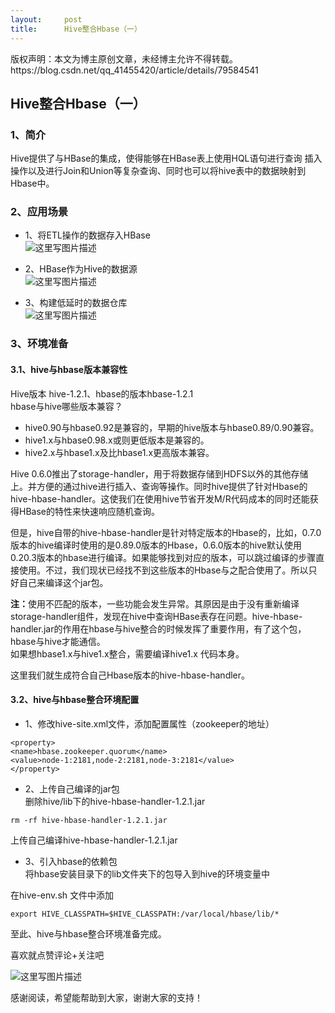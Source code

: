 ```yaml
---
layout:     post
title:      Hive整合Hbase（一）
---
```

<div id="article_content" class="article_content clearfix csdn-tracking-statistics" data-pid="blog" data-mod="popu_307" data-dsm="post">
								<div class="article-copyright">
					版权声明：本文为博主原创文章，未经博主允许不得转载。					https://blog.csdn.net/qq_41455420/article/details/79584541				</div>
								            <div id="content_views" class="markdown_views prism-atom-one-dark">
							<!-- flowchart 箭头图标 勿删 -->
							<svg xmlns="http://www.w3.org/2000/svg" style="display: none;"><path stroke-linecap="round" d="M5,0 0,2.5 5,5z" id="raphael-marker-block" style="-webkit-tap-highlight-color: rgba(0, 0, 0, 0);"></path></svg>
							<h2 id="hive整合hbase一">Hive整合Hbase（一）</h2>



<h3 id="1简介">1、简介</h3>

<p>Hive提供了与HBase的集成，使得能够在HBase表上使用HQL语句进行查询 插入操作以及进行Join和Union等复杂查询、同时也可以将hive表中的数据映射到Hbase中。</p>



<h3 id="2应用场景">2、应用场景</h3>

<ul>
<li><p>1、将ETL操作的数据存入HBase <br>
<img src="https://img-blog.csdn.net/20180316172611005?watermark/2/text/aHR0cDovL2Jsb2cuY3Nkbi5uZXQvcXFfNDE0NTU0MjA=/font/5a6L5L2T/fontsize/400/fill/I0JBQkFCMA==/dissolve/70/gravity/SouthEast" alt="这里写图片描述" title=""></p></li>
<li><p>2、HBase作为Hive的数据源 <br>
<img src="https://img-blog.csdn.net/20180316172702650?watermark/2/text/aHR0cDovL2Jsb2cuY3Nkbi5uZXQvcXFfNDE0NTU0MjA=/font/5a6L5L2T/fontsize/400/fill/I0JBQkFCMA==/dissolve/70/gravity/SouthEast" alt="这里写图片描述" title=""></p></li>
<li><p>3、构建低延时的数据仓库 <br>
<img src="https://img-blog.csdn.net/20180316172813009?watermark/2/text/aHR0cDovL2Jsb2cuY3Nkbi5uZXQvcXFfNDE0NTU0MjA=/font/5a6L5L2T/fontsize/400/fill/I0JBQkFCMA==/dissolve/70/gravity/SouthEast" alt="这里写图片描述" title=""></p></li>
</ul>



<h3 id="3环境准备">3、环境准备</h3>



<h4 id="31hive与hbase版本兼容性">3.1、hive与hbase版本兼容性</h4>

<p>Hive版本 hive-1.2.1、hbase的版本hbase-1.2.1 <br>
hbase与hive哪些版本兼容？</p>

<ul>
<li>hive0.90与hbase0.92是兼容的，早期的hive版本与hbase0.89/0.90兼容。</li>
<li>hive1.x与hbase0.98.x或则更低版本是兼容的。</li>
<li>hive2.x与hbase1.x及比hbase1.x更高版本兼容。</li>
</ul>

<p>Hive 0.6.0推出了storage-handler，用于将数据存储到HDFS以外的其他存储上。并方便的通过hive进行插入、查询等操作。同时hive提供了针对Hbase的hive-hbase-handler。这使我们在使用hive节省开发M/R代码成本的同时还能获得HBase的特性来快速响应随机查询。</p>

<p>但是，hive自带的hive-hbase-handler是针对特定版本的Hbase的，比如，0.7.0版本的hive编译时使用的是0.89.0版本的Hbase，0.6.0版本的hive默认使用0.20.3版本的hbase进行编译。如果能够找到对应的版本，可以跳过编译的步骤直接使用。不过，我们现状已经找不到这些版本的Hbase与之配合使用了。所以只好自己来编译这个jar包。</p>

<p><strong>注：</strong>使用不匹配的版本，一些功能会发生异常。其原因是由于没有重新编译storage-handler组件，发现在hive中查询HBase表存在问题。hive-hbase-handler.jar的作用在hbase与hive整合的时候发挥了重要作用，有了这个包，hbase与hive才能通信。 <br>
如果想hbase1.x与hive1.x整合，需要编译hive1.x 代码本身。</p>

<p>这里我们就生成符合自己Hbase版本的hive-hbase-handler。</p>



<h4 id="32hive与hbase整合环境配置">3.2、hive与hbase整合环境配置</h4>

<ul>
<li>1、修改hive-site.xml文件，添加配置属性（zookeeper的地址）</li>
</ul>



<pre class="prettyprint"><code class=" hljs xml"><span class="hljs-tag">&lt;<span class="hljs-title">property</span>&gt;</span>      
<span class="hljs-tag">&lt;<span class="hljs-title">name</span>&gt;</span>hbase.zookeeper.quorum<span class="hljs-tag">&lt;/<span class="hljs-title">name</span>&gt;</span>
<span class="hljs-tag">&lt;<span class="hljs-title">value</span>&gt;</span>node-1:2181,node-2:2181,node-3:2181<span class="hljs-tag">&lt;/<span class="hljs-title">value</span>&gt;</span>
<span class="hljs-tag">&lt;/<span class="hljs-title">property</span>&gt;</span></code></pre>

<ul>
<li>2、上传自己编译的jar包 <br>
删除hive/lib下的hive-hbase-handler-1.2.1.jar</li>
</ul>

<pre class="prettyprint"><code class=" hljs lasso">rm <span class="hljs-attribute">-rf</span> hive<span class="hljs-attribute">-hbase</span><span class="hljs-attribute">-handler</span><span class="hljs-subst">-</span><span class="hljs-number">1.2</span><span class="hljs-number">.1</span><span class="hljs-built_in">.</span>jar</code></pre>

<p>上传自己编译hive-hbase-handler-1.2.1.jar</p>

<ul>
<li>3、引入hbase的依赖包 <br>
将hbase安装目录下的lib文件夹下的包导入到hive的环境变量中</li>
</ul>

<p>在hive-env.sh 文件中添加</p>

<pre class="prettyprint"><code class=" hljs ruby">export <span class="hljs-constant">HIVE_CLASSPATH</span>=<span class="hljs-variable">$HIVE_CLASSPATH</span><span class="hljs-symbol">:/var/local/hbase/lib/*</span></code></pre>

<p>至此、hive与hbase整合环境准备完成。</p>

<p>喜欢就点赞评论+关注吧</p>

<p><img src="https://img-blog.csdn.net/20180316184643898?watermark/2/text/aHR0cDovL2Jsb2cuY3Nkbi5uZXQvcXFfNDE0NTU0MjA=/font/5a6L5L2T/fontsize/400/fill/I0JBQkFCMA==/dissolve/70/gravity/SouthEast" alt="这里写图片描述" title=""></p>

<p>感谢阅读，希望能帮助到大家，谢谢大家的支持！</p>            </div>
						<link href="https://csdnimg.cn/release/phoenix/mdeditor/markdown_views-9e5741c4b9.css" rel="stylesheet">
                </div>